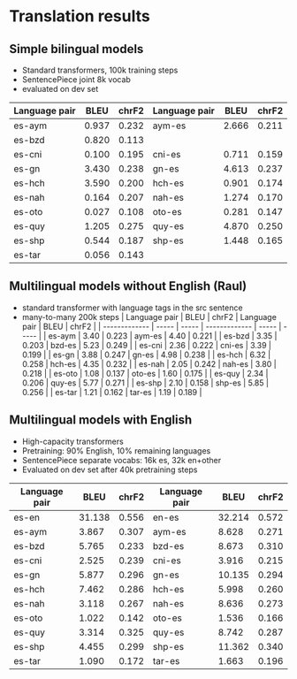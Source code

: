 # Translation results

## Simple bilingual models

- Standard transformers, 100k training steps
- SentencePiece joint 8k vocab
- evaluated on dev set

| Language pair | BLEU  | chrF2 | Language pair | BLEU  | chrF2 |
| ------------- | ----- | ----- | ------------- | ----- | ----- |
| es-aym        | 0.937 | 0.232 | aym-es        | 2.666 | 0.211 |
| es-bzd        | 0.820 | 0.113 |               |       |       |
| es-cni        | 0.100 | 0.195 | cni-es        | 0.711 | 0.159 |
| es-gn         | 3.430 | 0.238 | gn-es         | 4.613 | 0.237 |
| es-hch        | 3.590 | 0.200 | hch-es        | 0.901 | 0.174 |
| es-nah        | 0.164 | 0.207 | nah-es        | 1.274 | 0.170 |
| es-oto        | 0.027 | 0.108 | oto-es        | 0.281 | 0.147 |
| es-quy        | 1.205 | 0.275 | quy-es        | 4.870 | 0.250 |
| es-shp        | 0.544 | 0.187 | shp-es        | 1.448 | 0.165 |
| es-tar        | 0.056 | 0.143 |               |       |       |


## Multilingual models without English (Raul)
 - standard transformer with language tags in the src sentence
 - many-to-many 200k steps
| Language pair | BLEU  | chrF2 | Language pair | BLEU  | chrF2 |
| ------------- | ----- | ----- | ------------- | ----- | ----- |
| es-aym        | 3.40 | 0.223 | aym-es        | 4.40 | 0.221 |
| es-bzd        | 3.35 | 0.203 | bzd-es        | 5.23 | 0.249 |
| es-cni        | 2.36 | 0.222 | cni-es        | 3.39 | 0.199 |
| es-gn         | 3.88 | 0.247 | gn-es         | 4.98 | 0.238 |
| es-hch        | 6.32 | 0.258 | hch-es        | 4.35 | 0.232 |
| es-nah        | 2.05 | 0.242 | nah-es        | 3.80 | 0.218 |
| es-oto        | 1.08 | 0.137 | oto-es        | 1.60 | 0.175 |
| es-quy        | 2.34 | 0.206 | quy-es        | 5.77 | 0.271 |
| es-shp        | 2.10 | 0.158 | shp-es        | 5.85 | 0.256 |
| es-tar        | 1.21 | 0.162 | tar-es        | 1.19 | 0.189 |


## Multilingual models with English

- High-capacity transformers
- Pretraining: 90% English, 10% remaining languages
- SentencePiece separate vocabs: 16k es, 32k en+other
- Evaluated on dev set after 40k pretraining steps

| Language pair | BLEU  | chrF2 | Language pair | BLEU  | chrF2 |
| ------------- | ----- | ----- | ------------- | ----- | ----- |
| es-en        | 31.138 | 0.556 | en-es        | 32.214 | 0.572 |
| es-aym        | 3.867 | 0.307 | aym-es        | 8.628 | 0.271 |
| es-bzd        | 5.765 | 0.233 | bzd-es        | 8.673 | 0.310 |
| es-cni        | 2.525 | 0.239 | cni-es        | 3.916 | 0.215 |
| es-gn         | 5.877 | 0.296 | gn-es        | 10.135 | 0.294 |
| es-hch        | 7.462 | 0.286 | hch-es        | 5.998 | 0.260 |
| es-nah        | 3.118 | 0.267 | nah-es        | 8.636 | 0.273 |
| es-oto        | 1.022 | 0.142 | oto-es        | 1.536 | 0.166 |
| es-quy        | 3.314 | 0.325 | quy-es        | 8.742 | 0.287 |
| es-shp        | 4.455 | 0.299 | shp-es       | 11.362 | 0.340 |
| es-tar        | 1.090 | 0.172 | tar-es        | 1.663 | 0.196 |
